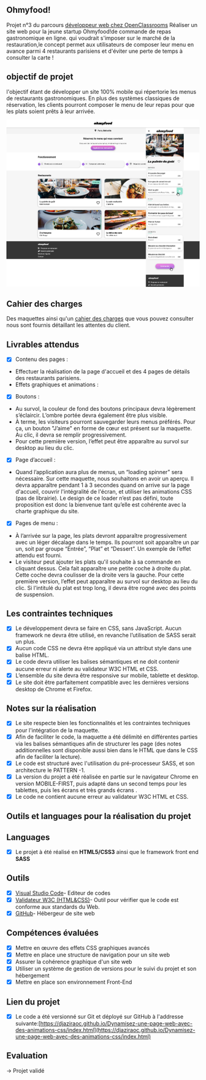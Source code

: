 ## Ohmyfood!

Projet n°3 du parcours [développeur web chez OpenClassrooms](https://openclassrooms.com/fr/paths185-developpeur-web#path-tabs)
Réaliser un site web pour la jeune startup Ohmyfood!de commande de repas gastronomique en ligne. qui voudrait s'imposer sur le marché de la restauration,le concept permet aux utilisateurs de composer leur menu en avance parmi 4 restaurants parisiens et d'éviter une perte de temps à consulter la carte !

## objectif de projet 

l'objectif étant de développer un site 100% mobile qui répertorie les menus de restaurants gastronomiques. En plus des systèmes classiques de réservation, les clients pourront composer le menu de leur repas pour que les plats soient prêts à leur arrivée.

![desktop ](/images/maquette.png)

## Cahier des charges

Des maquettes ainsi qu'un [cahier des charges](https://s3-eu-west-1.amazonaws.com/course.oc-static.com/projects/DW_P3/Brief%20cre%CC%81atif%20-%20Ohmyfood!.pdf) que vous pouvez consulter nous sont fournis détaillant les attentes du client.


## Livrables attendus

- [x] Contenu des pages :

- Effectuer la réalisation de la page d'accueil et des 4 pages de détails des restaurants parisiens.
- Effets graphiques et animations :

- [x] Boutons :

- Au survol, la couleur de fond des boutons principaux devra légèrement s’éclaircir. L’ombre portée devra également être plus visible.
- À terme, les visiteurs pourront sauvegarder leurs menus préférés. Pour ça, un bouton "J’aime" en forme de cœur est présent sur la maquette. Au clic, il devra se remplir progressivement. 
- Pour cette première version, l’effet peut être apparaître au survol sur desktop au lieu du clic.

- [x] Page d’accueil :

- Quand l’application aura plus de menus, un “loading spinner” sera nécessaire. Sur cette maquette, nous souhaitons en avoir un aperçu. Il devra apparaître pendant 1 à 3 secondes quand on arrive sur la page d'accueil, couvrir l'intégralité de l'écran, et utiliser les animations CSS (pas de librairie). Le design de ce loader n’est pas défini, toute proposition est donc la bienvenue tant qu’elle est cohérente avec la charte graphique du site.

- [x] Pages de menu :

- À l’arrivée sur la page, les plats devront apparaître progressivement avec un léger décalage dans le temps. Ils pourront soit apparaître un par un, soit par groupe “Entrée”, “Plat” et “Dessert”. Un exemple de l’effet attendu est fourni.
- Le visiteur peut ajouter les plats qu'il souhaite à sa commande en cliquant dessus. Cela fait apparaître une petite coche à droite du plat. Cette coche devra coulisser de la droite vers la gauche. Pour cette première version, l’effet peut apparaître au survol sur desktop au lieu du clic. Si l’intitulé du plat est trop long, il devra être rogné avec des points de suspension.

## Les contraintes techniques

- [x] Le développement devra se faire en CSS, sans JavaScript.
Aucun framework ne devra être utilisé, en revanche l’utilisation de SASS serait un plus.
- [x] Aucun code CSS ne devra être appliqué via un attribut style dans une balise HTML.
- [x] Le code devra utiliser les balises sémantiques et ne doit contenir aucune erreur ni alerte au validateur W3C HTML et CSS.
- [x] L’ensemble du site devra être responsive sur mobile, tablette et desktop.
- [x] Le site doit être parfaitement compatible avec les dernières versions desktop de Chrome et Firefox.

## Notes sur la réalisation

- [x] Le site respecte bien les fonctionnalités et les contraintes techniques pour l'intégration de la maquette.
- [x] Afin de faciliter le code, la maquette a été délimité en différentes parties via les balises sémantiques afin de structurer les page (des notes additionnelles sont disponible aussi bien dans le HTML que dans le CSS afin de faciliter la lecture).
- [x] Le code est structuré avec l'utilisation du pré-processeur SASS, et son architecture le PATTERN -1.
- [x] La version du projet a été réalisée en partie sur le navigateur Chrome en version MOBILE-FIRST, puis adapté dans un second temps pour les tablettes, puis les écrans et très grands écrans .
- [x] Le code ne contient aucune erreur au validateur W3C HTML et CSS.

## Outils et languages pour la réalisation du projet

## Languages
- [x] Le projet à été réalisé en **HTML5/CSS3** ainsi que le framework front end **SASS**

## Outils         
- [x] [Visual Studio Code](https://code.visualstudio.com/)- Editeur de codes
- [x] [Validateur W3C (HTML&CSS)](https://validator.w3.org/)- Outil pour vérifier que le code est conforme aux standards du Web.
- [x] [GitHub](https://github.com/)- Hébergeur de site web 

## Compétences évaluées

- [x] Mettre en œuvre des effets CSS graphiques avancés
- [x] Mettre en place une structure de navigation pour un site web
- [x] Assurer la cohérence graphique d'un site web
- [x] Utiliser un système de gestion de versions pour le suivi du projet et son hébergement
- [x] Mettre en place son environnement Front-End

## Lien du projet 

- [x] Le code a été versionné sur Git et déployé sur GitHub à l'addresse suivante:[https://djaziraoc.github.io/Dynamisez-une-page-web-avec-des-animations-css/index.html](https://djaziraoc.github.io/Dynamisez-une-page-web-avec-des-animations-css/index.html)

## Evaluation
-> Projet validé
